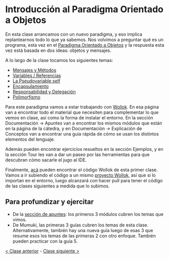 # Introducción al Paradigma Orientado a Objetos

En esta clase arrancamos con un nuevo paradigma, y eso implica replantearnos todo lo que ya sabemos. Nos volvimos a preguntar qué es un programa, esta vez en el [Paradigma Orientado a Objetos](http://wiki.uqbar.org/wiki/articles/paradigma-de-objetos.html) y la respuesta esta vez está basada en dos ideas: objetos y mensajes.

A lo largo de la clase tocamos los siguientes temas:
- [Mensajes y Métodos](http://wiki.uqbar.org/wiki/articles/mensajes-y-metodos.html)
- [Variables / Referencias](http://wiki.uqbar.org/wiki/articles/variables.html)
- [La Pseudovariable self](http://wiki.uqbar.org/wiki/articles/self---pseudovariable.html)
- [Encapsulamiento](http://wiki.uqbar.org/wiki/articles/encapsulamiento.html)
- [Responsabilidad y Delegación](http://wiki.uqbar.org/wiki/articles/modelando-objetos---responsabilidades-y-delegacion.html)
- [Polimorfismo](http://wiki.uqbar.org/wiki/articles/polimorfismo-en-el-paradigma-de-objetos.html)

Para este paradigma vamos a estar trabajando con [Wollok](http://www.wollok.org/). En esa página van a encontrar todo el material que necesiten para complementar lo que vemos en clase, así como la forma de instalar el entorno. En la sección Documentación -> Apuntes van a encontrar los mismos módulos que están en la página de la cátedra, y en Documentación -> Explicación de Conceptos van a encontrar una guía rápida de cómo se usan los distintos elementos del lenguaje.

Además pueden encontrar ejercicios resueltos en la sección Ejemplos, y en la sección Tour les van a dar un paseo por las herramientas para que descubran cómo sacarle el jugo al IDE.

Finalmente, [acá](https://github.com/pdep-mit/ejemplos-de-clase-wollok/tree/master/src/clase01) pueden encontrar el código Wollok de esta primer clase. Vamos a ir subiendo el código a un mismo [proyecto Wollok](https://github.com/pdep-mit/ejemplos-de-clase-wollok), así que si lo importan en el entorno, luego alcanzará con hacer pull para tener el código de las clases siguientes a medida que lo subimos.

## Para profundizar y ejercitar

- De la [sección de apuntes](http://www.pdep.com.ar/material/apuntes): los primeros 3 módulos cubren los temas que vimos.
- De Mumuki, las primeras 3 guías cubren los temas de esta clase. Alternativamente, también hay una nueva guía luego de esas 3 que resume esos los temas de las primeras 2 con otro enfoque. También pueden practicar con la guía 5.

[< Clase anterior](https://github.com/pdep-mit/bitacora-de-clase/blob/master/clase-16b.md) - [Clase siguiente >](https://github.com/pdep-mit/bitacora-de-clase/blob/master/clase-18.md)
